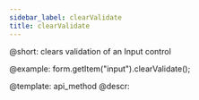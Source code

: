 ```yaml
---
sidebar_label: clearValidate
title: clearValidate
---          
```


@short: clears validation of an Input control





@example:
form.getItem("input").clearValidate();


@template: api_method
@descr:


